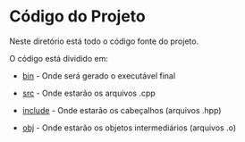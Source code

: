 # Código do Projeto

Neste diretório está todo o código fonte do projeto.

O código está dividido em:

  - [bin](https://github.com/lizzpn/Snakegame/tree/main/codigo/bin) - Onde será gerado o executável final

  - [src](https://github.com/lizzpn/Snakegame/tree/main/codigo/src) - Onde estarão os arquivos .cpp

  - [include](https://github.com/lizzpn/Snakegame/tree/main/codigo/include) - Onde estarão os cabeçalhos (arquivos .hpp)

  - [obj](https://github.com/lizzpn/Snakegame/tree/main/codigo/obj) - Onde estarão os objetos intermediários (arquivos .o)
